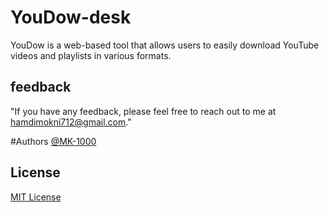 # YouDow-desk
YouDow is a web-based tool that allows users to easily download YouTube videos and playlists in various formats.

## feedback
"If you have any feedback, please feel free to reach out to me at hamdimokni712@gmail.com."

#Authors
[@MK-1000](https://github.com/Mk-1000)

## License
[MIT License](LICENSE)
